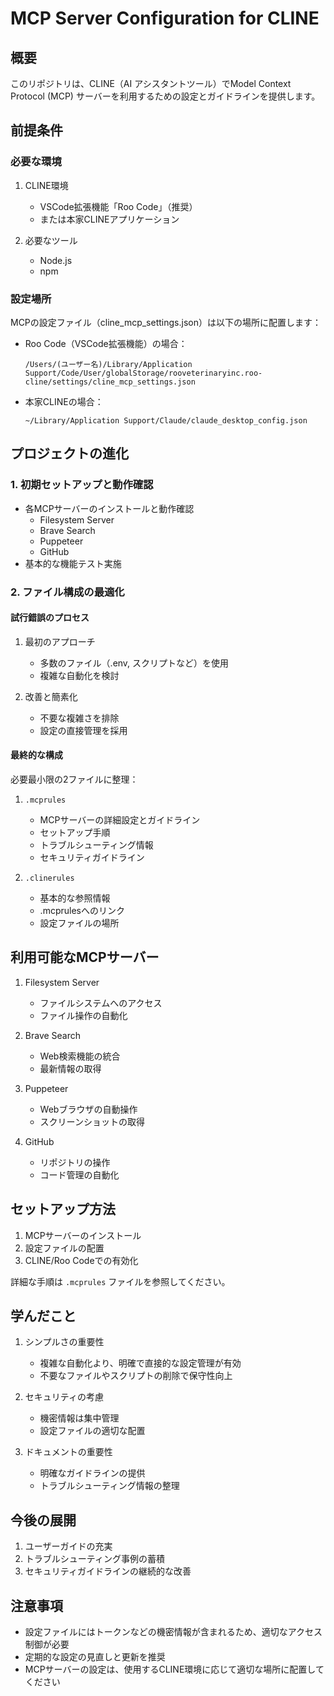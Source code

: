 # MCP Server Configuration for CLINE

## 概要
このリポジトリは、CLINE（AI アシスタントツール）でModel Context Protocol (MCP) サーバーを利用するための設定とガイドラインを提供します。

## 前提条件

### 必要な環境
1. CLINE環境
   - VSCode拡張機能「Roo Code」（推奨）
   - または本家CLINEアプリケーション

2. 必要なツール
   - Node.js
   - npm

### 設定場所
MCPの設定ファイル（cline_mcp_settings.json）は以下の場所に配置します：

- Roo Code（VSCode拡張機能）の場合：
  ```
  /Users/(ユーザー名)/Library/Application Support/Code/User/globalStorage/rooveterinaryinc.roo-cline/settings/cline_mcp_settings.json
  ```

- 本家CLINEの場合：
  ```
  ~/Library/Application Support/Claude/claude_desktop_config.json
  ```

## プロジェクトの進化

### 1. 初期セットアップと動作確認
- 各MCPサーバーのインストールと動作確認
  - Filesystem Server
  - Brave Search
  - Puppeteer
  - GitHub
- 基本的な機能テスト実施

### 2. ファイル構成の最適化

#### 試行錯誤のプロセス
1. 最初のアプローチ
   - 多数のファイル（.env, スクリプトなど）を使用
   - 複雑な自動化を検討

2. 改善と簡素化
   - 不要な複雑さを排除
   - 設定の直接管理を採用

#### 最終的な構成

必要最小限の2ファイルに整理：

1. `.mcprules`
   - MCPサーバーの詳細設定とガイドライン
   - セットアップ手順
   - トラブルシューティング情報
   - セキュリティガイドライン

2. `.clinerules`
   - 基本的な参照情報
   - .mcprulesへのリンク
   - 設定ファイルの場所

## 利用可能なMCPサーバー

1. Filesystem Server
   - ファイルシステムへのアクセス
   - ファイル操作の自動化

2. Brave Search
   - Web検索機能の統合
   - 最新情報の取得

3. Puppeteer
   - Webブラウザの自動操作
   - スクリーンショットの取得

4. GitHub
   - リポジトリの操作
   - コード管理の自動化

## セットアップ方法

1. MCPサーバーのインストール
2. 設定ファイルの配置
3. CLINE/Roo Codeでの有効化

詳細な手順は `.mcprules` ファイルを参照してください。

## 学んだこと

1. シンプルさの重要性
   - 複雑な自動化より、明確で直接的な設定管理が有効
   - 不要なファイルやスクリプトの削除で保守性向上

2. セキュリティの考慮
   - 機密情報は集中管理
   - 設定ファイルの適切な配置

3. ドキュメントの重要性
   - 明確なガイドラインの提供
   - トラブルシューティング情報の整理

## 今後の展開

1. ユーザーガイドの充実
2. トラブルシューティング事例の蓄積
3. セキュリティガイドラインの継続的な改善

## 注意事項

- 設定ファイルにはトークンなどの機密情報が含まれるため、適切なアクセス制御が必要
- 定期的な設定の見直しと更新を推奨
- MCPサーバーの設定は、使用するCLINE環境に応じて適切な場所に配置してください